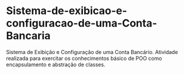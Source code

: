 # Sistema-de-exibicao-e-configuracao-de-uma-Conta-Bancaria
Sistema de Exibição e Configuração de uma Conta Bancário. Atividade realizada para exercitar os conhecimentos básico de POO como encapsulamento e abstração de classes.
